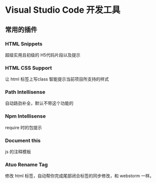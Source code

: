 # Visual Studio Code 开发工具
## 常用的插件

### HTML Snippets
超级实用且初级的 H5代码片段以及提示

### HTML CSS Support
让 html 标签上写class 智能提示当前项目所支持的样式

### Path Intellisense
自动路劲补全，默认不带这个功能的

### Npm Intellisense
require 时的包提示

### Document this
js 的注释模板

### Atuo Rename Tag
修改 html 标签，自动帮你完成尾部闭合标签的同步修改，和 webstorm 一样。

